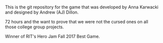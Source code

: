 This is the git repository for the game that was developed by Anna Karwacki and designed by Andrew (AJ) Dillon.

72 hours and the want to prove that we were not the cursed ones on all those college group projects.

Winner of RIT's Hero Jam Fall 2017 Best Game.

